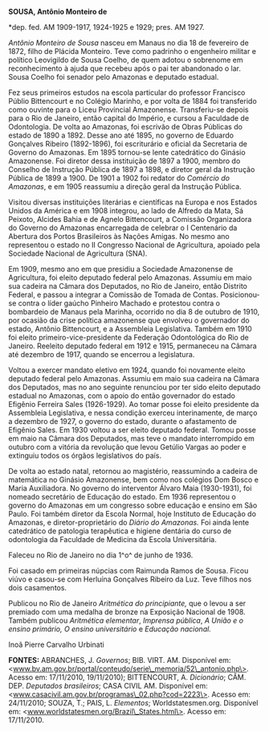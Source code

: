 **SOUSA, Antônio Monteiro de**

\*dep. fed. AM 1909-1917, 1924-1925 e 1929; pres. AM 1927.

*Antônio Monteiro de Sousa* nasceu em Manaus no dia 18 de fevereiro de
1872, filho de Plácida Monteiro. Teve como padrinho o engenheiro militar
e político Leovigildo de Sousa Coelho, de quem adotou o sobrenome em
reconhecimento à ajuda que recebeu após o pai ter abandonado o lar.
Sousa Coelho foi senador pelo Amazonas e deputado estadual.

Fez seus primeiros estudos na escola particular do professor Francisco
Públio Bittencourt e no Colégio Marinho, e por volta de 1884 foi
transferido como ouvinte para o Liceu Provincial Amazonense.
Transferiu-se depois para o Rio de Janeiro, então capital do Império, e
cursou a Faculdade de Odontologia. De volta ao Amazonas, foi escrivão de
Obras Públicas do estado de 1890 a 1892. Desse ano até 1895, no governo
de Eduardo Gonçalves Ribeiro (1892-1896), foi escriturário e oficial da
Secretaria de Governo do Amazonas. Em 1895 tornou-se lente catedrático
do Ginásio Amazonense. Foi diretor dessa instituição de 1897 a 1900,
membro do Conselho de Instrução Pública de 1897 a 1898, e diretor geral
da Instrução Pública de 1899 a 1900. De 1901 a 1902 foi redator do
*Comércio do Amazonas*, e em 1905 reassumiu a direção geral da Instrução
Pública.

Visitou diversas instituições literárias e científicas na Europa e nos
Estados Unidos da América e em 1908 integrou, ao lado de Alfredo da
Mata, Sá Peixoto, Alcides Bahia e de Agnelo Bittencourt, a Comissão
Organizadora do Governo do Amazonas encarregada de celebrar o I
Centenário da Abertura dos Portos Brasileiros às Nações Amigas. No mesmo
ano representou o estado no II Congresso Nacional de Agricultura,
apoiado pela Sociedade Nacional de Agricultura (SNA).

Em 1909, mesmo ano em que presidiu a Sociedade Amazonense de
Agricultura, foi eleito deputado federal pelo Amazonas. Assumiu em maio
sua cadeira na Câmara dos Deputados, no Rio de Janeiro, então Distrito
Federal, e passou a integrar a Comissão de Tomada de Contas.
Posicionou-se contra o líder gaúcho Pinheiro Machado e protestou contra
o bombardeio de Manaus pela Marinha, ocorrido no dia 8 de outubro de
1910, por ocasião da crise política amazonense que envolveu o governador
do estado, Antônio Bittencourt, e a Assembleia Legislativa. Também em
1910 foi eleito primeiro-vice-presidente da Federação Odontológica do
Rio de Janeiro. Reeleito deputado federal em 1912 e 1915, permaneceu na
Câmara até dezembro de 1917, quando se encerrou a legislatura.

Voltou a exercer mandato eletivo em 1924, quando foi novamente eleito
deputado federal pelo Amazonas. Assumiu em maio sua cadeira na Câmara
dos Deputados, mas no ano seguinte renunciou por ter sido eleito
deputado estadual no Amazonas, com o apoio do então governador do estado
Efigênio Ferreira Sales (1926-1929). Ao tomar posse foi eleito
presidente da Assembleia Legislativa, e nessa condição exerceu
interinamente, de março a dezembro de 1927, o governo do estado, durante
o afastamento de Efigênio Sales. Em 1930 voltou a ser eleito deputado
federal. Tomou posse em maio na Câmara dos Deputados, mas teve o mandato
interrompido em outubro com a vitória da revolução que levou Getúlio
Vargas ao poder e extinguiu todos os órgãos legislativos do país.

De volta ao estado natal, retornou ao magistério, reassumindo a cadeira
de matemática no Ginásio Amazonense, bem como nos colégios Dom Bosco e
Maria Auxiliadora. No governo do interventor Álvaro Maia (1930-1931),
foi nomeado secretário de Educação do estado. Em 1936 representou o
governo do Amazonas em um congresso sobre educação e ensino em São
Paulo. Foi também diretor da Escola Normal, hoje Instituto de Educação
do Amazonas, e diretor-proprietário do *Diário do Amazonas.* Foi ainda
lente catedrático de patologia terapêutica e higiene dentária do curso
de odontologia da Faculdade de Medicina da Escola Universitária.

Faleceu no Rio de Janeiro no dia 1^o^ de junho de 1936.

Foi casado em primeiras núpcias com Raimunda Ramos de Sousa. Ficou viúvo
e casou-se com Herluína Gonçalves Ribeiro da Luz. Teve filhos nos dois
casamentos.

Publicou no Rio de Janeiro *Aritmética do principiante,* que o levou a
ser premiado com uma medalha de bronze na Exposição Nacional de 1908.
Também publicou *Aritmética elementar*, *Imprensa pública*, *A União e o
ensino primário, O ensino universitário* e *Educação nacional.*

Inoã Pierre Carvalho Urbinati

**FONTES:** ABRANCHES, J. *Governos*; BIB. VIRT. AM. Disponível em:
\<www.bv.am.gov.br/portal/conteudo/serie\_memoria/52\_antonio.php\>.
Acesso em: 17/11/2010, 19/11/2010); BITTENCOURT, A. *Dicionário*; CÂM.
DEP. *Deputados brasileiros*; CASA CIVIL AM. Disponível em:
\<www.casacivil.am.gov.br/programas\_02.php?cod=2223\>. Acesso em:
24/11/2010; SOUZA, T.; PAIS, L. *Elementos*; Worldstatesmen.org.
Disponível em: \<www.worldstatesmen.org/Brazil\_States.html\>. Acesso
em: 17/11/2010.

